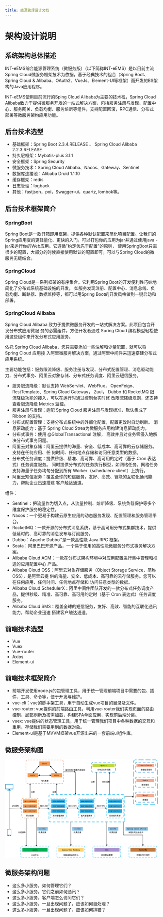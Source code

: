```yaml
---
title: 能源管理设计文档
---
```

# 架构设计说明

## 系统架构总体描述

INT-eEMS综合能源管理系统（微服务版）（以下简称INT-eEMS）是以目前主流Spring Cloud微服务框架技术为依据，基于经典技术的组合（Spring Boot、Spring Cloud & Alibaba、OAuth2、VueJs、Element-UI等框架）而开发的BS架构的Java应用程序。

INT-eEMS使用目前流行的Sping Cloud Alibaba为主要的技术栈，Spring Cloud Alibaba致力于提供微服务开发的一站式解决方案，包括服务注册与发现、配置中心、服务网关、负载均衡、服务熔断等组件，支持配置回滚，RPC通信、分布式部署等微服务架构应用功能。

## 后台技术选型

- 基础框架：Spring Boot 2.3.4.RELEASE 、 Spring Cloud Alibaba 2.2.3.RELEASE
- 持久层框架：Mybatis-plus 3.1.1 
- 安全框架：Spring Security 
- 微服务技术：Spring Cloud Alibaba、Nacos、Gateway、Sentinel
- 数据库连接池：Alibaba Druid 1.1.10
- 缓存框架：redis
- 日志管理：logback
- 其他：fastjson，poi，Swagger-ui，quartz, lombok等。

## 后台技术框架简介

### SpringBoot

Spring Boot是一款开箱即用框架，提供各种默认配置来简化项目配置。让我们的Spring应用变的更轻量化、更快的入门。可以打包你的应用为jar并通过使用java -jar来运行你的Web应用。它遵循"约定优先于配置"的原则， 使用SpringBoot只需很少的配置，大部分的时候直接使用默认的配置即可。可以与Spring Cloud的微服务无缝结合。

### SpringCloud

Spring Cloud是一系列框架的有序集合。它利用Spring Boot的开发便利性巧妙地简化了分布式系统基础设施的开发， 如服务发现注册、配置中心、消息总线、负载均衡、断路器、数据监控等，都可以用Spring Boot的开发风格做到一键启动和部署。
  
### SpringCloud Alibaba

Spring Cloud Alibaba 致力于提供微服务开发的一站式解决方案。此项目包含开发分布式应用微服 务的必需组件，方便开发者通过 Spring Cloud 编程模型轻松使用这些组件来开发分布式应用服务。
    
依托 Spring Cloud Alibaba，您只需要添加一些注解和少量配置，就可以将 Spring Cloud 应用接 入阿里微服务解决方案，通过阿里中间件来迅速搭建分布式应用系统。

主要功能包括：服务限流降级、服务注册与发现、分布式配置管理、消息驱动能力、分布式事务、阿里云对象存储、分布式任务调度、阿里云短信服务。

- 服务限流降级：默认支持 WebServlet、WebFlux， OpenFeign、RestTemplate、Spring Cloud Gateway， Zuul， Dubbo 和 RocketMQ 限流降级功能的接入，可以在运行时通过控制台实时修 改限流降级规则，还支持查看限流降级 Metrics 监控。
- 服务注册与发现：适配 Spring Cloud 服务注册与发现标准，默认集成了 Ribbon 的支持。
- 分布式配置管理：支持分布式系统中的外部化配置，配置更改时自动刷新。 消息驱动能力：基于 Spring Cloud Strea为微服务应用构建消息驱动能力。
- 分布式事务：使用 @GlobalTransactional 注解， 高效并且对业务零侵入地解决分布式事务问题。
- 阿里云对象存储：阿里云提供的海量、安全、低成本、高可靠的云存储服务。支持在任何应用、任 何时间、任何地点存储和访问任意类型的数据。
- 分布式任务调度：提供秒级、精准、高可靠、高可用的定时（基于 Cron 表达式）任务调度服务。 同时提供分布式的任务执行模型，如网格任务。网格任务支持海量子任务均匀分配到所有 Worker（schedulerx-client）上执行。
- 阿里云短信服务：覆盖全球的短信服务，友好、高效、智能的互联化通讯能力，帮助企业迅速搭建 客户触达通道。

组件：
- Sentinel：把流量作为切入点，从流量控制、熔断降级、系统负载保护等多个维度保护服务的稳定性。
- Nacos：一个更易于构建云原生应用的动态服务发现、配置管理和服务管理平台。
- RocketMQ：一款开源的分布式消息系统，基于高可用分布式集群技术，提供低延时的、高可靠的消息发布与订阅服务。
- Dubbo：Apache Dubbo™是一款高性能 Java RPC 框架。
- Seata：阿里巴巴开源产品，一个易于使用的高性能微服务分布式事务解决方案。
- Alibaba Cloud ACM：一款在分布式架构环境中对应用配置进行集中管理和推送的应用配置中心 产品。
- Alibaba Cloud OSS：阿里云对象存储服务（Object Storage Service，简称 OSS），是阿里云提 供的海量、安全、低成本、高可靠的云存储服务。您可以在任何应用、任何时间、任何地点存储和 访问任意类型的数据。
- Alibaba Cloud SchedulerX：阿里中间件团队开发的一款分布式任务调度产品，提供秒级、精准、高可靠、高可用的定时（基于 Cron 表达式）任务调度服务。
- Alibaba Cloud SMS：覆盖全球的短信服务，友好、高效、智能的互联化通讯能力，帮助企业迅速 搭建客户触达通道。
    

## 前端技术选型

- Vue
- Vuex
- Vue-router
- Axios
- Element-ui

## 前端技术框架简介

- 前端开发使用node.js的包管理工具，用于统一管理前端项目中需要的包、插件、工具、命令等，便于开发与维护。
- vue-cli：vue的脚手架工具，用于自动生成vue项目的目录及文件。
- vue-router: vue提供的前端路由工具，利用vue-router我们实现页面的路由控制，局部刷新及按需加载，构建SPA单面应用，实现前后端分离。
- vuex: vue提供的状态管理工具，用于统一管理我们项目中各种数据的交互和重用，存储我们需要用到的数据对象。
- Element-ui是基于MVVM框架vue开源出来的一套前端ui组件库。

## 微服务架构图
<img src="/assets/img/架构.png" alt="微服务架构图" style="zoom:150%;" />

## 微服务架构问题
* 这么多小服务，如何管理它们？
* 这么多小服务，它们之前如何通讯？
* 这么多小服务，客户端怎么访问它们？
* 这么多小服务，一旦出现问题了，应该如何自处理？
* 这么多小服务，一旦出现问题了，应该如何排错？
